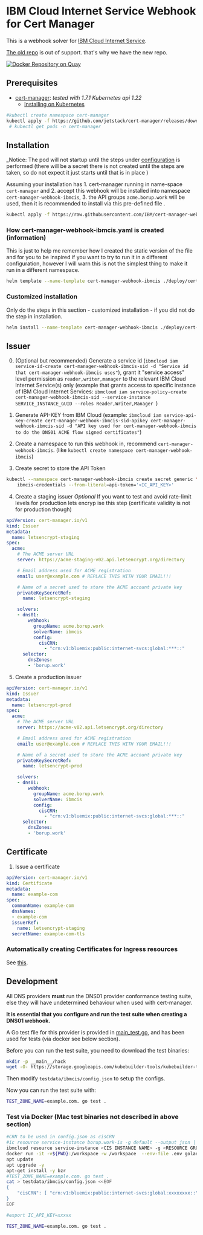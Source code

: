 # IBM Cloud Internet Service Webhook for Cert Manager

This is a webhook solver for [IBM Cloud Internet Service](https://cloud.ibm.com/catalog/services/internet-services#about).

[The old repo](https://github.com/jb-dk/cert-manager-webhook-ibmcis) is out of support.  that's why we have the new repo.

[![Docker Repository on Quay](https://quay.io/repository/hzhihui/cert-manager-webhook-ibmcis/status "Docker Repository on Quay")](https://quay.io/repository/hzhihui/cert-manager-webhook-ibmcis)

## Prerequisites

* [cert-manager](https://github.com/jetstack/cert-manager): *tested with 1.7.1* *Kubernetes api 1.22*
    - [Installing on Kubernetes](https://cert-manager.io/next-docs/installation/kubernetes/)

```bash
#kubectl create namespace cert-manager
kubectl apply -f https://github.com/jetstack/cert-manager/releases/download/v1.7.1/cert-manager.yaml
 # kubectl get pods -n cert-manager

```

## Installation
_Notice: The pod will not startup until the steps under [configuration](#Issuer) is performed (there will be a secret there is not created until the steps are taken, so do not expect it just starts until that is in place )

Assuming your installation has 1. cert-manager running in name-space `cert-manager` and 2. accept this webhook will be installed into namespace `cert-manager-webhook-ibmcis`, 3. the API groups `acme.borup.work` will be used, then it is recommended to install via this pre-defined file .

```bash
kubectl apply -f https://raw.githubusercontent.com/IBM/cert-manager-webhook-ibmcis/master/cert-manager-webhook-ibmcis.yaml
```

### How cert-manager-webhook-ibmcis.yaml is created (information)
This is just to help me remember how I created the static version of the file and for you to be inspired if you want to try to run it in a different configuration, however I will warn this is not the simplest thing to make it run in a different namespace.

```bash
helm template --name-template cert-manager-webhook-ibmcis ./deploy/cert-manager-webhook-ibmcis > cert-manager-webhook-ibmcis.yaml

```

### Customized installation
Only do the steps in this section - customized installation - if you did not do the step in installation.
```bash
helm install --name-template cert-manager-webhook-ibmcis ./deploy/cert-manager-webhook-ibmcis
```

## Issuer

0. (Optional but recommended) Generate a service id (`ibmcloud iam service-id-create cert-manager-webhook-ibmcis-sid -d "Service id that cert-manager-webhook-ibmcis uses"`), grant it "service access" level permission as `reader,writer,manager` to the relevant IBM Cloud Internet Service(s) only (example that grants access to specific instance of IBM Cloud Internet Services: `ibmcloud iam service-policy-create cert-manager-webhook-ibmcis-sid --service-instance SERVICE_INSTANCE_GUID --roles Reader,Writer,Manager `)

1. Generate API-KEY from IBM Cloud (example: `ibmcloud iam service-api-key-create cert-manager-webhook-ibmcis-sid-apikey cert-manager-webhook-ibmcis-sid -d "API key used for cert-manager-webhook-ibmcis to do the DNS01 ACME flow signed certificates"`)
2. Create a namespace to run this webhook in, recommend `cert-manager-webhook-ibmcis`. (like `kubectl create namespace cert-manager-webhook-ibmcis`)

3. Create secret to store the API Token
```bash
kubectl --namespace cert-manager-webhook-ibmcis create secret generic \
    ibmcis-credentials --from-literal=api-token='<IC_API_KEY>'
```

4. Create a staging issuer *Optional*
If you want to test and avoid rate-limit levels for production lets encryp ise this step (certificate validity is not for production though)
```yaml
apiVersion: cert-manager.io/v1
kind: Issuer
metadata:
  name: letsencrypt-staging
spec:
  acme:
    # The ACME server URL
    server: https://acme-staging-v02.api.letsencrypt.org/directory

    # Email address used for ACME registration
    email: user@example.com # REPLACE THIS WITH YOUR EMAIL!!!

    # Name of a secret used to store the ACME account private key
    privateKeySecretRef:
      name: letsencrypt-staging

    solvers:
    - dns01:
        webhook:
          groupName: acme.borup.work
          solverName: ibmcis
          config:
            cisCRN:
              - "crn:v1:bluemix:public:internet-svcs:global:***::"
      selector:
        dnsZones:
        - 'borup.work'

```

5. Create a production issuer
```yaml
apiVersion: cert-manager.io/v1
kind: Issuer
metadata:
  name: letsencrypt-prod
spec:
  acme:
    # The ACME server URL
    server: https://acme-v02.api.letsencrypt.org/directory

    # Email address used for ACME registration
    email: user@example.com # REPLACE THIS WITH YOUR EMAIL!!!

    # Name of a secret used to store the ACME account private key
    privateKeySecretRef:
      name: letsencrypt-prod

    solvers:
    - dns01:
        webhook:
          groupName: acme.borup.work
          solverName: ibmcis
          config:
            cisCRN:
              - "crn:v1:bluemix:public:internet-svcs:global:***::"
      selector:
        dnsZones:
        - 'borup.work'
```

## Certificate

1. Issue a certificate
```yaml
apiVersion: cert-manager.io/v1
kind: Certificate
metadata:
  name: example-com
spec:
  commonName: example-com
  dnsNames:
  - example-com
  issuerRef:
    name: letsencrypt-staging
  secretName: example-com-tls
```

### Automatically creating Certificates for Ingress resources

See [this](https://docs.cert-manager.io/en/latest/tasks/issuing-certificates/ingress-shim.html).

## Development

All DNS providers **must** run the DNS01 provider conformance testing suite,
else they will have undetermined behaviour when used with cert-manager.

**It is essential that you configure and run the test suite when creating a
DNS01 webhook.**

A Go test file for this provider is provided in [main_test.go](), and has been used for tests (via docker see below section).

Before you can run the test suite, you need to download the test binaries:

```bash
mkdir -p __main__/hack
wget -O- https://storage.googleapis.com/kubebuilder-tools/kubebuilder-tools-1.14.1-linux-amd64.tar.gz | tar xz --strip-components=1 -C __main__/hack
```

Then modify `testdata/ibmcis/config.json` to setup the configs.

Now you can run the test suite with:

```bash
TEST_ZONE_NAME=example.com. go test .
```
### Test via Docker (Mac test binaries not described in above section)

```bash
#CRN to be used in config.json as cisCRN
#ic resource service-instance borup.work-is -g default --output json | jq .[0].crn
ibmcloud resource service-instance <CIS INSTANCE NAME> -g <RESOURCE GROUP> --output json | jq .[0].crn 
docker run -it -v${PWD}:/workspace -w /workspace  --env-file .env golang:1.17 /bin/bash
apt update
apt upgrade -y
apt-get install -y bzr 
#TEST_ZONE_NAME=example.com. go test .
cat > testdata/ibmcis/config.json <<EOF
{
    "cisCRN": [ "crn:v1:bluemix:public:internet-svcs:global:xxxxxxxx::" ]
}
EOF

#export IC_API_KEY=xxxxx

TEST_ZONE_NAME=example.com. go test .

```
